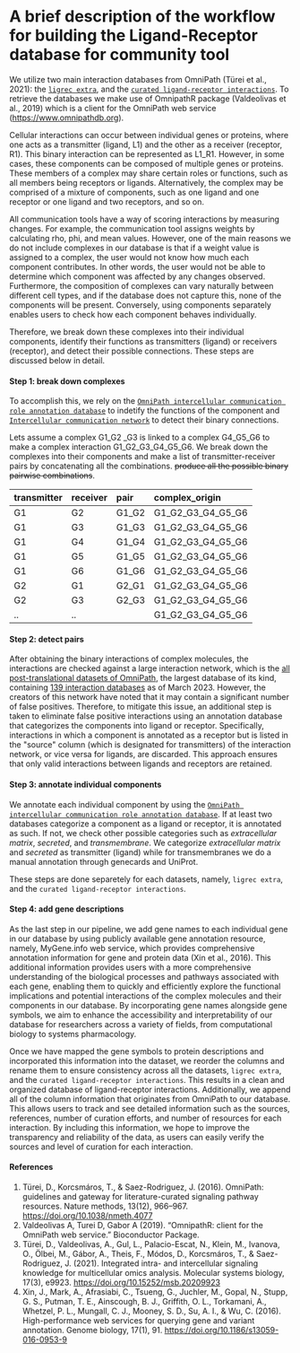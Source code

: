 A brief description of the workflow for building the Ligand-Receptor database for community tool
========

We utilize two main interaction databases from OmniPath (Türei et al., 2021): the [`ligrec extra`](https://r.omnipathdb.org/reference/import_ligrecextra_interactions.html), and the [`curated ligand-receptor interactions`](https://r.omnipathdb.org/reference/curated_ligand_receptor_interactions.html). To retrieve the databases we make use of OmnipathR package (Valdeolivas et al., 2019) which is a client for the OmniPath web service (https://www.omnipathdb.org).

Cellular interactions can occur between individual genes or proteins, where one acts as a transmitter (ligand, L1) and the other as a receiver (receptor, R1). This binary interaction can be represented as L1_R1. However, in some cases, these components can be composed of multiple genes or proteins. These members of a complex may share certain roles or functions, such as all members being receptors or ligands. Alternatively, the complex may be comprised of a mixture of components, such as one ligand and one receptor or one ligand and two receptors, and so on.

All communication tools have a way of scoring interactions by measuring changes. For example, the communication tool assigns weights by calculating rho, phi, and mean values. However, one of the main reasons we do not include complexes in our database is that if a weight value is assigned to a complex, the user would not know how much each component contributes. In other words, the user would not be able to determine which component was affected by any changes observed. Furthermore, the composition of complexes can vary naturally between different cell types, and if the database does not capture this, none of the components will be present. Conversely, using components separately enables users to check how each component behaves individually.

Therefore, we break down these complexes into their individual components, identify their functions as transmitters (ligand) or receivers (receptor), and detect their possible connections. These steps are discussed below in detail.

#### Step 1: break down complexes
 
 To accomplish this, we rely on the [`OmniPath intercellular communication role annotation database`](https://r.omnipathdb.org/reference/import_omnipath_intercell.html) to indetify the functions of the component and [`Intercellular communication network`](https://r.omnipathdb.org/reference/import_intercell_network.html) to detect their binary connections.

Lets assume a complex G1_G2 _G3 is linked to a complex G4_G5_G6 to make a complex interaction G1_G2_G3_G4_G5_G6. We break down the complexes into their components and make a list of transmitter-receiver  pairs by concatenating all the combinations. ~~produce all the possible binary pairwise combinations~~.


| transmitter | receiver | pair  | complex_origin    |
| :---------- | :------- | :---- | :---------------- |
| G1          | G2       | G1_G2 | G1_G2_G3_G4_G5_G6 |
| G1          | G3       | G1_G3 | G1_G2_G3_G4_G5_G6 |
| G1          | G4       | G1_G4 | G1_G2_G3_G4_G5_G6 |
| G1          | G5       | G1_G5 | G1_G2_G3_G4_G5_G6 |
| G1          | G6       | G1_G6 | G1_G2_G3_G4_G5_G6 |
| G2          | G1       | G2_G1 | G1_G2_G3_G4_G5_G6 |
| G2          | G3       | G2_G3 | G1_G2_G3_G4_G5_G6 |
| ..          | ..       |       | G1_G2_G3_G4_G5_G6 |


#### Step 2: detect pairs

After obtaining the binary interactions of complex molecules, the interactions are checked against a large interaction network, which is the [all post-translational datasets of OmniPath](https://r.omnipathdb.org/reference/import_post_translational_interactions.html), the largest database of its kind, containing [139 interaction databases](https://r.omnipathdb.org/reference/get_interaction_resources.html)  as of March 2023. However, the creators of this network have noted that it may contain a significant number of false positives. Therefore, to mitigate this issue, an additional step is taken to eliminate false positive interactions using an annotation database that categorizes the components into ligand or receptor. Specifically, interactions in which a component is annotated as a receptor but is listed in the "source" column (which is designated for transmitters) of the interaction network, or vice versa for ligands, are discarded. This approach ensures that only valid interactions between ligands and receptors are retained.


#### Step 3: annotate individual components

We annotate each individual component by using the [`OmniPath intercellular communication role annotation database`](https://r.omnipathdb.org/reference/import_omnipath_intercell.html).
If at least two databases categorize a component as a ligand or receptor, it is annotated as such. If not, we check other possible categories such as 
*extracellular matrix*, *secreted*, and *transmembrane*. We categorize *extracellular matrix* and *secreted* as transmitter (ligand) while for transmembranes we do a manual annotation through genecards and UniProt.

These steps are done separetely for each datasets, namely, `ligrec extra`, and the `curated ligand-receptor interactions`.

#### Step 4: add gene descriptions
As the last step in our pipeline, we add gene names to each individual gene in our database by using publicly available gene annotation resource, namely, MyGene.info web service, which provides comprehensive annotation information for gene and protein data (Xin et al., 2016). This additional information provides users with a more comprehensive understanding of the biological processes and pathways associated with each gene, enabling them to quickly and efficiently explore the functional implications and potential interactions of the complex molecules and their components in our database. By incorporating gene names alongside gene symbols, we aim to enhance the accessibility and interpretability of our database for researchers across a variety of fields, from computational biology to systems pharmacology.


Once we have mapped the gene symbols to protein descriptions and incorporated this information into the dataset, we reorder the columns and rename them to ensure consistency across all the datasets, `ligrec extra`, and the `curated ligand-receptor interactions`. This results in a clean and organized database of ligand-receptor interactions. Additionally, we append all of the column information that originates from OmniPath to our database. This allows users to track and see detailed information such as the sources, references, number of curation efforts, 
and number of resources for each interaction. By including this information, we hope to improve the transparency and reliability of the data, 
as users can easily verify the sources and level of curation for each interaction.

#### References
1. Türei, D., Korcsmáros, T., & Saez-Rodriguez, J. (2016). OmniPath: guidelines and gateway for literature-curated signaling pathway resources. Nature methods, 13(12), 966–967. https://doi.org/10.1038/nmeth.4077
2. Valdeolivas A, Turei D, Gabor A (2019). “OmnipathR: client for the OmniPath web service.” Bioconductor Package.
3. Türei, D., Valdeolivas, A., Gul, L., Palacio-Escat, N., Klein, M., Ivanova, O., Ölbei, M., Gábor, A., Theis, F., Módos, D., Korcsmáros, T., & Saez-Rodriguez, J. (2021). Integrated intra- and intercellular signaling knowledge for multicellular omics analysis. Molecular systems biology, 17(3), e9923. https://doi.org/10.15252/msb.20209923
4. Xin, J., Mark, A., Afrasiabi, C., Tsueng, G., Juchler, M., Gopal, N., Stupp, G. S., Putman, T. E., Ainscough, B. J., Griffith, O. L., Torkamani, A., Whetzel, P. L., Mungall, C. J., Mooney, S. D., Su, A. I., & Wu, C. (2016). High-performance web services for querying gene and variant annotation. Genome biology, 17(1), 91. https://doi.org/10.1186/s13059-016-0953-9

